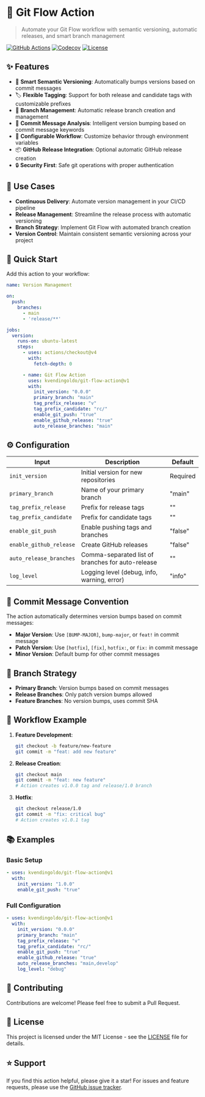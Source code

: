 # 🚀 Git Flow Action

> Automate your Git Flow workflow with semantic versioning, automatic releases, and smart branch management

[![GitHub Actions](https://img.shields.io/github/actions/workflow/status/kvendingoldo/git-flow-action/pipeline.yaml?branch=main)](https://github.com/kvendingoldo/git-flow-action/actions)
[![Codecov](https://img.shields.io/codecov/c/github/kvendingoldo/git-flow-action)](https://codecov.io/gh/kvendingoldo/git-flow-action)
[![License](https://img.shields.io/github/license/kvendingoldo/git-flow-action)](LICENSE)

## ✨ Features

- 🔄 **Smart Semantic Versioning**: Automatically bumps versions based on commit messages
- 🏷️ **Flexible Tagging**: Support for both release and candidate tags with customizable prefixes
- 🌿 **Branch Management**: Automatic release branch creation and management
- 📝 **Commit Message Analysis**: Intelligent version bumping based on commit message keywords
- 🔧 **Configurable Workflow**: Customize behavior through environment variables
- 📦 **GitHub Release Integration**: Optional automatic GitHub release creation
- 🔒 **Security First**: Safe git operations with proper authentication

## 🎯 Use Cases

- **Continuous Delivery**: Automate version management in your CI/CD pipeline
- **Release Management**: Streamline the release process with automatic versioning
- **Branch Strategy**: Implement Git Flow with automated branch creation
- **Version Control**: Maintain consistent semantic versioning across your project

## 🚀 Quick Start

Add this action to your workflow:

```yaml
name: Version Management

on:
  push:
    branches:
      - main
      - 'release/**'

jobs:
  version:
    runs-on: ubuntu-latest
    steps:
      - uses: actions/checkout@v4
        with:
          fetch-depth: 0

      - name: Git Flow Action
        uses: kvendingoldo/git-flow-action@v1
        with:
          init_version: "0.0.0"
          primary_branch: "main"
          tag_prefix_release: "v"
          tag_prefix_candidate: "rc/"
          enable_git_push: "true"
          enable_github_release: "true"
          auto_release_branches: "main"
```

## ⚙️ Configuration

| Input | Description | Default |
|-------|-------------|---------|
| `init_version` | Initial version for new repositories | Required |
| `primary_branch` | Name of your primary branch | "main" |
| `tag_prefix_release` | Prefix for release tags | "" |
| `tag_prefix_candidate` | Prefix for candidate tags | "" |
| `enable_git_push` | Enable pushing tags and branches | "false" |
| `enable_github_release` | Create GitHub releases | "false" |
| `auto_release_branches` | Comma-separated list of branches for auto-release | "" |
| `log_level` | Logging level (debug, info, warning, error) | "info" |

## 📝 Commit Message Convention

The action automatically determines version bumps based on commit messages:

- **Major Version**: Use `[BUMP-MAJOR]`, `bump-major`, or `feat!` in commit message
- **Patch Version**: Use `[hotfix]`, `[fix]`, `hotfix:`, or `fix:` in commit message
- **Minor Version**: Default bump for other commit messages

## 🌿 Branch Strategy

- **Primary Branch**: Version bumps based on commit messages
- **Release Branches**: Only patch version bumps allowed
- **Feature Branches**: No version bumps, uses commit SHA

## 🔄 Workflow Example

1. **Feature Development**:
   ```bash
   git checkout -b feature/new-feature
   git commit -m "feat: add new feature"
   ```

2. **Release Creation**:
   ```bash
   git checkout main
   git commit -m "feat: new feature"
   # Action creates v1.0.0 tag and release/1.0 branch
   ```

3. **Hotfix**:
   ```bash
   git checkout release/1.0
   git commit -m "fix: critical bug"
   # Action creates v1.0.1 tag
   ```

## 📚 Examples

### Basic Setup
```yaml
- uses: kvendingoldo/git-flow-action@v1
  with:
    init_version: "1.0.0"
    enable_git_push: "true"
```

### Full Configuration
```yaml
- uses: kvendingoldo/git-flow-action@v1
  with:
    init_version: "0.0.0"
    primary_branch: "main"
    tag_prefix_release: "v"
    tag_prefix_candidate: "rc/"
    enable_git_push: "true"
    enable_github_release: "true"
    auto_release_branches: "main,develop"
    log_level: "debug"
```

## 🤝 Contributing

Contributions are welcome! Please feel free to submit a Pull Request.

## 📄 License

This project is licensed under the MIT License - see the [LICENSE](LICENSE) file for details.

## ⭐ Support

If you find this action helpful, please give it a star! For issues and feature requests, please use the [GitHub issue tracker](https://github.com/kvendingoldo/git-flow-action/issues).
